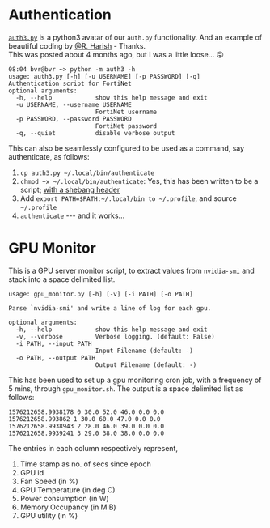 # Authentication #

[`auth3.py`](./auth3.py) is a python3 avatar of our `auth.py`  functionality. And an example of beautiful coding by [@R. Harish](https://github.com/rharish101) - Thanks.  
This was posted about 4 months ago, but I was a little loose... :stuck_out_tongue_winking_eye:

```
08:04 bvr@bvr ~> python -m auth3 -h
usage: auth3.py [-h] [-u USERNAME] [-p PASSWORD] [-q]
Authentication script for FortiNet
optional arguments:
  -h, --help            show this help message and exit
  -u USERNAME, --username USERNAME
                        FortiNet username
  -p PASSWORD, --password PASSWORD
                        FortiNet password
  -q, --quiet           disable verbose output
```

This can also be seamlessly configured to be used as a command, say authenticate, as follows:
1. `cp auth3.py ~/.local/bin/authenticate`
2. `chmod +x ~/.local/bin/authenticate`: Yes, this has been written to be a script; [with a shebang header](./auth3.py#L1)
3. Add `export PATH=$PATH:~/.local/bin to ~/.profile`, and source `~/.profile`
4. `authenticate` --- and it works...


# GPU Monitor #

This is a GPU server monitor script, to extract values
from `nvidia-smi` and stack into a space delimited
list.

```
usage: gpu_monitor.py [-h] [-v] [-i PATH] [-o PATH]

Parse `nvidia-smi' and write a line of log for each gpu.

optional arguments:
  -h, --help            show this help message and exit
  -v, --verbose         Verbose logging. (default: False)
  -i PATH, --input PATH
                        Input Filename (default: -)
  -o PATH, --output PATH
                        Output Filename (default: -)

```

This has been used to set up a gpu monitoring cron job,
with a frequency of 5 mins, through
`gpu_monitor.sh`. The output is a space delimited list
as follows:

```
1576212658.9938178 0 30.0 52.0 46.0 0.0 0.0
1576212658.993862 1 30.0 60.0 47.0 0.0 0.0
1576212658.9938943 2 28.0 46.0 39.0 0.0 0.0
1576212658.9939241 3 29.0 38.0 38.0 0.0 0.0
```

The entries in each column respectively represent, 
1. Time stamp as no. of secs since epoch
2. GPU id
3. Fan Speed (in %)
4. GPU Temperature (in deg C)
5. Power consumption (in W)
6. Memory Occupancy (in MiB)
7. GPU utility (in %)
